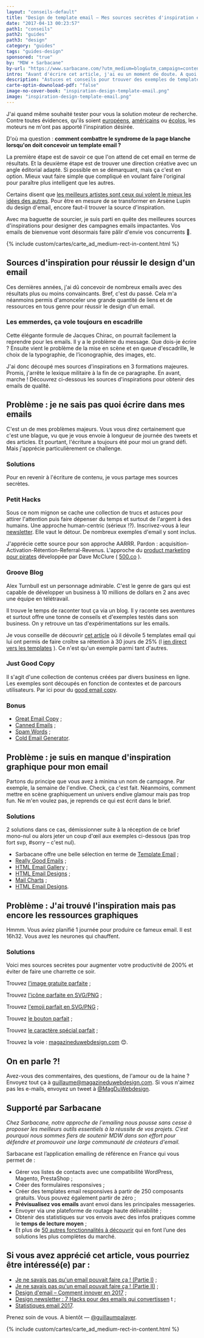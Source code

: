 ```yaml
---
layout: "conseils-default"
title: "Design de template email – Mes sources secrètes d'inspiration et de ressources"
date: "2017-04-13 00:23:57"
path1: "conseils"
path2: "guides"
path3: "design"
category: "guides"
tags: "guides-design"
sponsored: "true"
by: "MDW + Sarbacane"
by-url: "https://www.sarbacane.com/?utm_medium=blog&utm_campaign=content&utm_source=magazineduwebdesign"
intro: "Avant d'écrire cet article, j'ai eu un moment de doute. A quoi bon aider la communauté du [Magazine du Webdesign](http://www.magazineduwebdesign.com/) à trouver l'inspiration et les ressources graphiques pour un [template email](http://www.magazineduwebdesign.com/conseils/guides/je-ne-savais-pas-qu-un-email-pouvait-faire-ca-partie-1/) ? Il y a Google pour ça et vous êtes des grandes personnes. Pas vrai ?"
description: "Astuces et conseils pour trouver des exemples de template email pour inspiration. Consultez cette liste commentée de sites Web pour trouver des exemples de texte d'email, des templates et des ressources graphique pour concevoir un email parfait."
carte-optin-downoload-pdf: "false"
image-no-cover-book: "inspiration-design-template-email.png"
image: "inspiration-design-template-email.png"
---
```


J'ai quand même souhaité tester pour vous la solution moteur de recherche. Contre toutes évidences, qu'ils soient [européens](https://www.qwant.com/?l=fr), [américains](https://duckduckgo.com/) ou [écolos](https://www.ecosia.org/), les moteurs ne m'ont pas apporté l'inspiration désirée.

D'où ma question : **comment combattre le syndrome de la page blanche lorsqu'on doit concevoir un template email ?**

La première étape est de savoir ce que l'on attend de cet email en terme de résultats. Et la deuxième étape est de trouver une direction créative avec un angle éditorial adapté. Si possible en se démarquant, mais ça c'est en option. Mieux vaut faire simple que compliqué en voulant faire l'original pour paraître plus intelligent que les autres.

Certains disent que [les meilleurs artistes sont ceux qui volent le mieux les idées des autres](http://www.magazineduwebdesign.com/conseils/livres/Voler-comme-artiste-Austin-Kleon/). Pour être en mesure de se transformer en Arsène Lupin du design d'email, encore faut-il trouver la source d'inspiration.

Avec ma baguette de sourcier, je suis parti en quête des meilleures sources d'inspirations pour designer des campagnes emails impactantes. Vos emails de bienvenue vont désormais faire pâlir d'envie vos concurrents 👋.

{% include custom/cartes/carte_ad_medium-rect-in-content.html %}

## Sources d'inspiration pour réussir le design d'un email

Ces dernières années, j'ai dû concevoir de nombreux emails avec des résultats plus ou moins convaincants. Bref, c'est du passé. Cela m'a néanmoins permis d'amonceler une grande quantité de liens et de ressources en tous genre pour réussir le design d'un email.

### Les emmerdes, ça vole toujours en escadrille

Cette élégante formule de Jacques Chirac, on pourrait facilement la reprendre pour les emails. Il y a le problème du message. Que dois-je écrire ? Ensuite vient le problème de la mise en scène et en queue d'escadrille, le choix de la typographie, de l’iconographie, des images, etc.

J'ai donc découpé mes sources d'inspirations en 3 formations majeures. Promis, j'arrête le lexique militaire à la fin de ce paragraphe. En avant, marche ! Découvrez ci-dessous les sources d'inspirations pour obtenir des emails de qualité.

## Problème : je ne sais pas quoi écrire dans mes emails

C'est un de mes problèmes majeurs. Vous vous direz certainement que c'est une blague, vu que je vous envoie à longueur de journée des tweets et des articles. Et pourtant, l'écriture a toujours été pour moi un grand défi. Mais j'apprécie particulièrement ce challenge.

### Solutions

Pour en revenir à l'écriture de contenu, je vous partage mes sources secrètes.

### **Petit Hacks**

Sous ce nom mignon se cache une collection de trucs et astuces pour attirer l'attention puis faire dépenser du temps et surtout de l'argent à des humains. Une approche human-centric (sérieux !?). Inscrivez-vous à leur [newsletter](http://petithacks.com/). Elle vaut le détour. De nombreux exemples d'email y sont inclus.

J'apprécie cette source pour son approche AARRR. Pardon : acquisition-Activation-Rétention-Referral-Revenus. L'approche du [product marketing pour pirates](http://500hats.typepad.com/500blogs/2007/06/internet-market.html) développée par Dave McClure ( [500.co](https://500.co/) ).

### **Groove Blog**

Alex Turnbull est un personnage admirable. C'est le genre de gars qui est capable de développer un business à 10 millions de dollars en 2 ans avec une équipe en télétravail.

Il trouve le temps de raconter tout ça via un blog. Il y raconte ses aventures et surtout offre une tonne de conseils et d'exemples testés dans son business. On y retrouve un tas d'expérimentations sur les emails.

Je vous conseille de découvrir [cet article](https://www.groovehq.com/blog/doubled-email-subscribers) où il dévoile 5 templates email qui lui ont permis de faire croître sa rétention à 30 jours de 25% (l [ien direct vers les templates](https://www.groovehq.com/attachments/blog/doubled-email-subscribers/autoresponder.png) ). Ce n'est qu'un exemple parmi tant d'autres.

### **Just Good Copy**

ll s'agit d'une collection de contenus créées par divers business en ligne. Les exemples sont découpés en fonction de contextes et de parcours utilisateurs. Par ici pour du [good email copy](http://www.goodemailcopy.com/).

### Bonus

-  [Great Email Copy](http://greatemailcopy.com/?ref=magazineduwebdesign) ;
-  [Canned Emails](http://www.cannedemails.com/) ;
-  [Spam Words](http://gmkpress.com/en/resources-email-marketing/guidelines-email-marketing/spam-words-forbidden-words-newsletter.html) ;
-  [Cold Email Generator](http://generator.persistiq.com).

## Problème : je suis en manque d'inspiration graphique pour mon email

Partons du principe que vous avez à minima un nom de campagne. Par exemple, la semaine de l'endive. Check, ça c'est fait. Néanmoins, comment mettre en scène graphiquement un univers endive glamour mais pas trop fun. Ne m'en voulez pas, je reprends ce qui est écrit dans le brief.

### Solutions

2 solutions dans ce cas, démissionner suite à la réception de ce brief mono-nul ou alors jeter un coup d'œil aux exemples ci-dessous (pas trop fort svp, #sorry – c'est nul).

- Sarbacane offre une belle sélection en terme de [Template Email](https://www.sarbacane.com/template-emailing/?utm_medium=blog&utm_campaign=content&utm_source=magazineduwebdesign) ;
-  [Really Good Emails](http://reallygoodemails.com) ;
-  [HTML Email Gallery](http://htmlemailgallery.com) ;
-  [HTML Email Designs](http://htmlemaildesigns.com) ;
-  [Mail Charts](http://mailcharts.com/companies) ;
-  [HTML Email Designs](http://htmlemaildesigns.com).

## Problème : J'ai trouvé l'inspiration mais pas encore les ressources graphiques

Hmmm. Vous aviez planifié 1 journée pour produire ce fameux email. Il est 16h32. Vous avez les neurones qui chauffent.

### Solutions

Voici mes sources secrètes pour augmenter votre productivité de 200% et éviter de faire une charrette ce soir.

Trouvez [l'image gratuite parfaite](http://www.magazineduwebdesign.com/ressources/collection-stocks-photo-image-gratuite-libre-de-droits/) ;

Trouvez [l'icône parfaite en SVG/PNG](https://material.io/icons/) ;

Trouvez [l'emoji parfait en SVG/PNG](http://emojione.com/) ;

Trouvez [le bouton parfait](https://buttons.cm/) ;

Trouvez [le caractère spécial parfait](http://caracteres-speciaux.net) ;

Trouvez la voie : [magazineduwebdesign.com](http://magazineduwebdesign.com) 😊.

## On en parle ?!

Avez-vous des commentaires, des questions, de l'amour ou de la haine ? Envoyez tout ça à guillaume@magazineduwebdesign.com. Si vous n'aimez pas les e-mails, envoyez un tweet à [@MagDuWebdesign](https://twitter.com/MagDuWebdesign).

## Supporté par Sarbacane

 _Chez Sarbacane, notre approche de l'emailing nous pousse sans cesse à proposer les meilleurs outils essentiels à la réussite de vos projets. C’est pourquoi nous sommes fiers de soutenir MDW dans son effort pour défendre et promouvoir une large communauté de créateurs d'email._

Sarbacane est l’application emailing de référence en France qui vous permet de :

- Gérer vos listes de contacts avec une compatibilité WordPress, Magento, PrestaShop ;
- Créer des formulaires responsives ;
- Créer des templates email responsives à partir de 250 composants gratuits. Vous pouvez également partir de zéro ;
- **Prévisualisez vos emails** avant envoi dans les principales messageries.
- Envoyer via une plateforme de routage haute délivrabilité ;
- Obtenir des statistiques sur vos envois avec des infos pratiques comme le **temps de lecture moyen** ;
- Et plus de [50 autres fonctionnalités à découvrir](https://www.sarbacane.com/?utm_medium=blog&utm_campaign=content&utm_source=magazineduwebdesign) qui en font l’une des solutions les plus complètes du marché.

## Si vous avez apprécié cet article, vous pourriez être intéressé(e) par :

-  [Je ne savais pas qu'un email pouvait faire ça ! (Partie I)](http://www.magazineduwebdesign.com/conseils/guides/je-ne-savais-pas-qu-un-email-pouvait-faire-ca-partie-1/) ;
-  [Je ne savais pas qu'un email pouvait faire ça ! (Partie II)](http://www.magazineduwebdesign.com/conseils/guides/je-ne-savais-pas-qu-un-email-pouvait-faire-ca-partie-2/) ;
-  [Design d'email – Comment innover en 2017](http://www.magazineduwebdesign.com/conseils/guides/design-d-email-comment-innover-en-2017/) ;
-  [Design newsletter : 7 Hacks pour des emails qui convertissen](http://www.magazineduwebdesign.com/conseils/guides/design-newsletter-7-hacks-pour-des-emails-qui-convertissent/) t ;
-  [Statistiques email 2017](http://www.magazineduwebdesign.com/conseils/guides/statistiques-email-2017/).

Prenez soin de vous. A bientôt — [@guillaumpalayer](https://twitter.com/guillaumpalayer).

{% include custom/cartes/carte_ad_medium-rect-in-content.html %}
